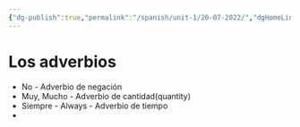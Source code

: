 ```yaml
---
{"dg-publish":true,"permalink":"/spanish/unit-1/20-07-2022/","dgHomeLink":true,"dgPassFrontmatter":true}
---
```


# Los adverbios
- No - Adverbio de negación
- Muy, Mucho - Adverbio de cantidad(quantity)
- Siempre - Always - Adverbio de tiempo
- 